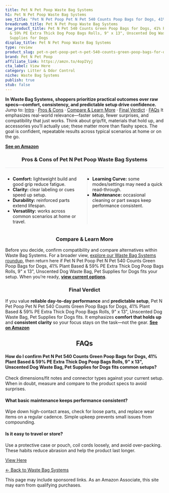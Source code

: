 ```yaml
---
title: Pet N Pet Poop Waste Bag Systems
h1: Pet N Pet Poop Waste Bag Systems
seo_title: "Pet N Pet Poop Pet N Pet 540 Counts Poop Bags for Dogs, 41%\u2026"
breadcrumb_title: Pet N Pet Poop Waste Bag Systems
raw_product_title: Pet N Pet 540 Counts Green Poop Bags for Dogs, 41% Plant Based
  & 59% PE Extra Thick Dog Poop Bags Rolls, 9" x 13", Unscented Dog Waste Bag, Pet
  Supplies for Dogs
display_title: Pet N Pet Poop Waste Bag Systems
type: review
product_slug: pet-n-pet-poop-pet-n-pet-540-counts-green-poop-bags-for-dogs-41-plant-b-975016d8
brand: Pet N Pet Poop
affiliate_link: https://amzn.to/4opIVyj
cta_label: View Here
category: Litter & Odor Control
niche: Waste Bag Systems
publish: true
stub: false
---
```


<div id="intro" class="full-width"><p><strong>In Waste Bag Systems, shoppers prioritize practical outcomes over raw specs&mdash;comfort, consistency, and predictable setup drive confidence.</strong> Jump to: <a href="#intro">Intro</a> · <a href="#pros-cons">Pros &amp; Cons</a> · <a href="#compare-more">Compare &amp; Learn More</a> · <a href="#verdict">Final Verdict</a> · <a href="#faqs">FAQs</a> It emphasizes real-world relevance&mdash;faster setup, fewer surprises, and compatibility that just works. Think about grip/fit, materials that hold up, and accessories you’ll actually use; these matter more than flashy specs. The goal is confident, repeatable results across typical scenarios at home or on the go.</p><p><a href="https://amzn.to/4opIVyj" rel="nofollow sponsored noopener" target="_blank"><strong>See on Amazon</strong></a></p></div>
<h3 id="pros-cons" style="text-align:center;">Pros &amp; Cons of Pet N Pet Poop Waste Bag Systems</h3>
<div class="pc-grid" style="display:grid;grid-template-columns:1fr 1fr;gap:16px;border-top:1px solid #e5e7eb;padding-top:12px;">
  <ul>
    <li><strong>Comfort:</strong> lightweight build and good grip reduce fatigue.</li>
    <li><strong>Clarity:</strong> clear labeling or cues speed up setup.</li>
    <li><strong>Durability:</strong> reinforced parts extend lifespan.</li>
    <li><strong>Versatility:</strong> works across common scenarios at home or travel.</li>
  </ul>
  <ul style="border-left:1px solid #e5e7eb;padding-left:16px;">
    <li><strong>Learning Curve:</strong> some modes/settings may need a quick read-through.</li>
    <li><strong>Maintenance:</strong> occasional cleaning or part swaps keep performance consistent.</li>
  </ul>
</div>


<h3 id="compare-more" style="text-align:center;">Compare &amp; Learn More</h3>
<p>Before you decide, confirm compatibility and compare alternatives within Waste Bag Systems. For a broader view, <a href="#">explore our Waste Bag Systems roundup</a>, then return here if Pet N Pet Poop Pet N Pet 540 Counts Green Poop Bags for Dogs, 41% Plant Based & 59% PE Extra Thick Dog Poop Bags Rolls, 9" x 13", Unscented Dog Waste Bag, Pet Supplies for Dogs fits your setup. When you’re ready, <a href="https://amzn.to/4opIVyj" rel="nofollow sponsored noopener" target="_blank"><strong>view current options</strong></a>.</p>

<h3 id="verdict" style="text-align:center;">Final Verdict</h3>
<p>If you value <strong>reliable day-to-day performance</strong> and <strong>predictable setup</strong>, Pet N Pet Poop Pet N Pet 540 Counts Green Poop Bags for Dogs, 41% Plant Based & 59% PE Extra Thick Dog Poop Bags Rolls, 9" x 13", Unscented Dog Waste Bag, Pet Supplies for Dogs fits. It emphasizes <strong>comfort that holds up</strong> and <strong>consistent clarity</strong> so your focus stays on the task&mdash;not the gear. <a href="https://amzn.to/4opIVyj" rel="nofollow sponsored noopener" target="_blank"><strong>See on Amazon</strong></a></p>

<h2 id="faqs" style="text-align:center;">FAQs</h2>
<h4><strong>How do I confirm Pet N Pet 540 Counts Green Poop Bags for Dogs, 41% Plant Based & 59% PE Extra Thick Dog Poop Bags Rolls, 9" x 13", Unscented Dog Waste Bag, Pet Supplies for Dogs fits common setups?</strong></h4>
<p>Check dimensions/fit notes and connector types against your current setup. When in doubt, measure and compare to the product specs to avoid surprises.</p>
<h4><strong>What basic maintenance keeps performance consistent?</strong></h4>
<p>Wipe down high-contact areas, check for loose parts, and replace wear items on a regular cadence. Simple upkeep prevents small issues from compounding.</p>
<h4><strong>Is it easy to travel or store?</strong></h4>
<p>Use a protective case or pouch, coil cords loosely, and avoid over-packing. These habits reduce abrasion and help the product last longer.</p>

<p><a class="btn" href="https://amzn.to/4opIVyj" target="_blank" rel="nofollow sponsored noopener">View Here</a></p>
<p><a href="/roundups/litter-odor-control/waste-bag-systems/">← Back to Waste Bag Systems</a></p>
<aside class="disclosure">This page may include sponsored links. As an Amazon Associate, this site may earn from qualifying purchases.</aside>
